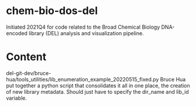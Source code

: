 # chem-bio-dos-del
Initiated 2021Q4 for code related to the Broad Chemical Biology DNA-encoded library (DEL) analysis and visualization pipeline.

# Content
del-git-dev/bruce-hua/tools_utilities/lib_enumeration_example_20220515_fixed.py
Bruce Hua put together a python script that consolidates it all in one place, the creation of new library metadata. Should just have to specify the dir_name and lib_id variable.
